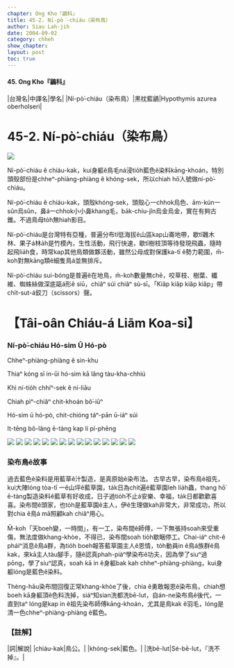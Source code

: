 ```yaml
---
chapter: Ong Kho『鶲科』
title: 45-2. Ní-pò͘-chiáu（染布鳥）
author: Siau Lah-jih
date: 2004-09-02    
category: chheh
show_chapter: 
layout: post
toc: true
---
```


#### 45. Ong Kho『鶲科』


|台灣名|中譯名|學名|
|Ní-pò͘-chiáu（染布鳥）|黑枕藍鶲|Hypothymis azurea oberholseri|


# 45-2. Ní-pò͘-chiáu（染布鳥）

![](../too5/45/45-2-1.Ní-pò͘-chiáu.jpg)


Ní-pò͘-chiáu ê chiáu-kak，kui身軀ê鳥毛ná浸tio̍h藍色ê染料kāng-khoán，特別頭殼部份是chheⁿ-phiàng-phiàng ê khóng-sek，所以chiah hō͘人號做ní-pò͘-chiáu。

Ní-pò͘-chiáu ê chiáu-kak，頭殼khóng-sek，頭殼心一chhok烏色、ām-kún一sûn烏sûn，鼻á一chhok小小鼻khang毛，ba̍k-chiu-jîn烏金烏金，實在有夠古錐。不過鳥母to̍h無hiah影目。

Ní-pò͘-chiáu是台灣特有亞種，普遍分布tī低海拔ê山區kap山崙地帶，歇tī雜木林、果子á林a̍h是竹模內，生性活動，飛行快速，歇tī樹枝頂等待發現飛蟲，隨時起飛lia̍h食，時常kap其他鳥類做夥活動，雖然公母成對保護ka-tī ê勢力範圍，m̄-koh對無kāng類ê細隻鳥á並無排斥。

Ní-pò͘-chiáu sui-bóng是普遍ê在地鳥，m̄-koh數量無chē，咬草枝、樹葉、纖維、蜘蛛絲做深底甌á形ê siū，chiâⁿ súi chiâⁿ sù-sī。「Kiăp kiăp kiăp kiăp」帶chi̍t-sut-á鉸刀（scissors）聲。





# 【Tâi-oân Chiáu-á Liām Koa-si】

### **Ní-pò͘-chiáu Hó-sim Ū Hó-pò**


Chheⁿ-phiàng-phiàng ê sin-khu

Thiaⁿ kóng sī in-ūi hó-sim kā lâng tàu-kha-chhiú

Khì ní-tio̍h chhíⁿ-sek ê ní-liāu

Chiah pìⁿ-chiâⁿ chit-khoán bô͘-iūⁿ

Hó-sim ū hó-pò, chit-chióng táⁿ-pān ū-iáⁿ súi

It-tēng bô-lâng ē-tàng kap lí pí-phēng


 
![](../too5/45/45-2-2.Ní-pò͘-chiáu.jpg)
![](../too5/45/45-2-5.Ní-pò͘-chiáu.jpg)
![](../too5/45/45-2-7.Ní-pò͘-chiáu.jpg)
![](../too5/45/45-2-8.Ní-pò͘-chiáu.jpg)
![](../too5/45/45-2-9.Ní-pò͘-chiáu.jpg)
![](../too5/45/45-2-16.Ní-pò͘-chiáu.jpg)
![](../too5/45/45-2-4.Ní-pò͘-chiáu.jpg)
![](../too5/45/45-2-6.Ní-pò͘-chiáu.jpg)
![](../too5/45/45-2-10.Ní-pò͘-chiáu.jpg)
![](../too5/45/45-2-12.Ní-pò͘-chiáu.jpg)
![](../too5/45/45-2-14.Ní-pò͘-chiáu.jpg)
![](../too5/45/45-2-15.Ní-pò͘-chiáu.jpg)
![](../too5/45/45-2-11.Ní-pò͘-chiáu.jpg)
![](../too5/45/45-2-13.Ní-pò͘-chiáu.jpg)
![](../too5/45/45-2-3.Ní-pò͘-chiáu.jpg)



### **染布鳥ê故事**

過去藍色ê染料是用藍草ê汁製造，是真原始ê染布法。
古早古早，染布鳥ê祖先，kui大陣lóng tòa-tī 一ê山坪ê藍草園，ta̍k日為chit遍ê藍草園leh lia̍h蟲，thang hō͘ ē-tàng製造染料ê藍草有好收成，日子過tio̍h不止á安樂、幸福，ta̍k日都歡歡喜喜。染布間ê頭家，也to̍h是藍草園ê主人，伊ê生理做kah非常大，非常成功，所以對chia ê鳥á mā照顧kah chiâⁿ用心。

M̄-koh「天boeh變，一時間」，有一工，染布間ê師傅，一下無張持soah來受重傷，無法度做khang-khòe，不得已，染布間soah tio̍h歇睏停工。Chai-iáⁿ chit-ê pháiⁿ消息ê鳥á群，為tio̍h boeh報答藍草園主人ê恩情，to̍h動員in ê鳥á族群ê鳥kak，來kā主人tàu腳手，隨ê認真phah-piàⁿ學染布ê功夫，因為學了siuⁿ過pōng，學了siuⁿ認真，soah kā in ê身軀bak kah chheⁿ-phiàng-phiàng，kui身軀lóng是藍色ê染料。

Thèng-hāu染布間回復正常khang-khòe了後，chia ê勇敢報恩ê染布鳥，chiah想boeh kā身軀頂ê色料洗掉，siáⁿ知sian洗都洗bē-lut，自án-ne染布鳥ê後代，一直到taⁿ lóng是kap in ê祖先染布師傅kāng-khoán，尤其是鳥kak ê羽毛，lóng是清一色chheⁿ-phiàng-phiàng ê藍色。



### 【註解】

|詞|解說|
|chiáu-kak|鳥公。|
|khóng-sek|藍色。|
|洗bē-lut|Sé-bē-lut，『洗不掉』。|






